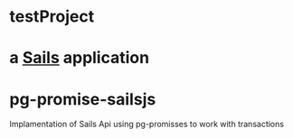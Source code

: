 # testProject

a [Sails](http://sailsjs.org) application
=======
# pg-promise-sailsjs
Implamentation of Sails Api using pg-promisses to work with transactions
